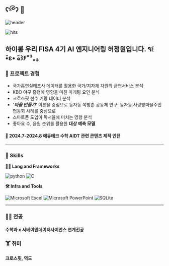 ## ʕº̫͡ºʔ 👋

![header](https://capsule-render.vercel.app/api?type=cylinder&color=gradient&height=180&text=Hello+Hellololo%21&fontSize=70&fontAlign=50&fontAlignY=50&desc=weonyee+archive&descSize=20&descAlign=50&descAlignY=75)

![hits](https://hits.seeyoufarm.com/api/count/incr/badge.svg?url=https%3A%2F%2Fgithub.com%2Fweonyee&edge_flat=true&title=hits)


## 하이롱 우리 FISA 4기 AI 엔지니어링 허정원입니다. ٩꒰ ̃•ε• ̃๑꒱۶⁼³₌₃

### 🌱 프로젝트 경험 
- 국가흡연실태조사 데이터를 활용한 국가/지자체 차원의 금연서비스 분석
- KBO 야구 흥행에 영향을 미친 마케팅 요인 분석
- 크로스핏 선수 기량 데이터 분석
- ***'마을 만들기'*** 이론을 중심으로 동자동 쪽방촌 공동체 연구: 동자동 사랑방마을주민협동회 사례를 중심으로
- 스마트폰 도입이 독서율에 미치는 영향 분석
- 좋아요 수, 음원 순위를 활용한 **대상 예측 모델**



#### 🧙 2024.7-2024.8 에듀테크 수학 AIDT 관련 콘텐츠 제작 인턴


***


### 🦾 Skills
**🧑‍💻 Lang and Frameworks**

![python](https://img.shields.io/badge/python-3776AB.svg?&style=for-the-badge&logo=python&logoColor=white) ![C](https://img.shields.io/badge/c-A8B9CC.svg?&style=for-the-badge&logo=c&logoColor=white) 

**🛠️ Infra and Tools**

![Microsoft Excel](https://img.shields.io/badge/microsoftexcel-217346.svg?&style=for-the-badge&logo=microsoftexcel&logoColor=white) ![Microsoft PowerPoint](https://img.shields.io/badge/microsoftpowerpoint-B7472A.svg?&style=for-the-badge&logo=microsoftpowerpoint&logoColor=white) ![SQLite](https://img.shields.io/badge/sqlite-003B57.svg?&style=for-the-badge&logo=sqlite&logoColor=white) 

***

### 🧑‍💻 전공
#### 수학과 x 서베이앤데이터사이언스 연계전공


### 🏋️ 취미
#### 크로스핏, 역도
